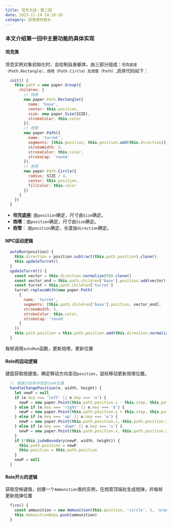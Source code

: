```yaml
---
title: 坦克大战：第二回
date: 2023-11-14 14:18:29
category: 前端游戏相关
---
```


### 本文介绍第一回中主要功能的具体实现

#### 坦克类
坦克实例对象初始化时，会绘制自身躯体，由三部分组成：`坦克底座（Path.Rectangle）、炮塔（Path.Circle）及炮管（Path）`,具体代码如下：
```javascript
  init() {
    this.path = new paper.Group({
      children: [
        // 炮身
        new paper.Path.Rectangle({
          name: 'base',
          center: this.position,
          size: new paper.Size(SIZE),
          strokeColor: this.color
        }),
        // 炮管
        new paper.Path({
          name: 'turret',
          segments: [this.position, this.position.add(this.direction)],
          strokeWidth: 5,
          strokeColor: this.color,
          strokeCap: 'round'
        }),
        // 炮塔
        new paper.Path.Circle({
          radius: SIZE / 4,
          center: this.position,
          fillColor: this.color
        })
      ]
    })
  }
```
- **坦克底座**: 由`position`确定，尺寸由`Size`确定。
- **炮塔**：由`position`确定，尺寸由`Size`确定。
- **炮管**： 由`position`确定，长度由`direction`确定。

#### NPC运动逻辑
```javascript
  autoRun(position) {
    this.direction = position.subtract(this.path.position).clone()
    this.updateTurret()
  }
  updateTurret() {
    const vector = this.direction.normalize(50).clone()
    const vector_end = this.path.children['base'].position.add(vector).clone()
    const turret = this.path.children['turret']
    turret.replaceWith(new paper.Path(
      {
        name: 'turret',
        segments: [this.path.children['base'].position, vector_end],
        strokeWidth: 5,
        strokeColor: this.color,
        strokeCap: 'round'
      }
    ))
    this.path.position = this.path.position.add(this.direction.normalize()).clone()
  }
```
每帧调用`autoRun`函数，更新炮塔，更新位置

#### Role的运动逻辑
键盘获取按键值，确定移动方向变动`position`，鼠标移动更新炮塔位置。

```javascript
  // 根据方向命令改变tank位置
  handleChangePosition(e, width, height) {
    let newP = null
    if (e.key === 'left' || e.key === 'a') {
      newP = new paper.Point(this.path.position.x - this.step, this.path.position.y)
    } else if (e.key === 'right' || e.key === 'd') {
      newP = new paper.Point(this.path.position.x + this.step, this.path.position.y)
    } else if (e.key === 'up' || e.key === 'w') {
      newP = new paper.Point(this.path.position.x, this.path.position.y - this.step)
    } else if (e.key === 'down' || e.key === 's') {
      newP = new paper.Point(this.path.position.x, this.path.position.y + this.step)
    }
    if (!this.judeBoundary(newP, width, height)) {
      this.path.position = newP
      this.position = this.path.position
    }
    newP = null
  }
```

#### Role开火的逻辑
获取空格键值，创建一个`Ammunition`类的实例，在炮管顶端处生成炮弹，并每帧更新炮弹位置
```javascript
  fire() {
    const ammunition = new Ammunition(this.position, 'circle', 5, 'orange')
    this.AmmunitionDepo.push(ammunition)
  }
```